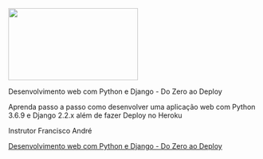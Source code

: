 <img alt="" src="https://img-b.udemycdn.com/course/240x135/848626_8f72_2.jpg" width="260" height="145">


Desenvolvimento web com Python e Django - Do Zero ao Deploy


Aprenda passo a passo como desenvolver uma aplicação web com Python 3.6.9 e Django 2.2.x além de fazer Deploy no Heroku

Instrutor
Francisco André

<a href="/course/desenvolvimento-web-com-python-e-django/">Desenvolvimento web com Python e Django - Do Zero ao Deploy</a>
